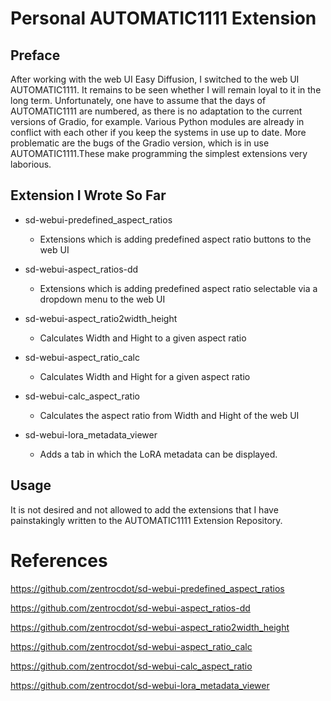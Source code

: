 # Personal AUTOMATIC1111 Extension

## Preface

After working with the web UI Easy Diffusion, I switched to the web UI AUTOMATIC1111. It remains to be seen whether I will remain loyal to it in the long term. Unfortunately, one have to assume that the days of AUTOMATIC1111 are numbered, as there is no adaptation to the current versions of Gradio, for example. Various Python modules are already in conflict with each other if you keep the systems in use up to date. More problematic are the bugs of the Gradio version, which is in use AUTOMATIC1111.These make programming the simplest extensions very laborious.

## Extension I Wrote So Far

* sd-webui-predefined_aspect_ratios

  + Extensions which is adding predefined aspect ratio buttons to the web UI

* sd-webui-aspect_ratios-dd

  + Extensions which is adding predefined aspect ratio selectable via a dropdown menu to the web UI   

* sd-webui-aspect_ratio2width_height

  + Calculates Width and Hight to a given aspect ratio 
  
* sd-webui-aspect_ratio_calc

  + Calculates Width and Hight for a given aspect ratio 

* sd-webui-calc_aspect_ratio

  + Calculates the aspect ratio from Width and Hight of the web UI  

* sd-webui-lora_metadata_viewer

  + Adds a tab in which the LoRA metadata can be displayed.  

## Usage

It is not desired and not allowed to add the extensions that I have painstakingly written to the AUTOMATIC1111 Extension Repository.

# References

https://github.com/zentrocdot/sd-webui-predefined_aspect_ratios

https://github.com/zentrocdot/sd-webui-aspect_ratios-dd

https://github.com/zentrocdot/sd-webui-aspect_ratio2width_height

https://github.com/zentrocdot/sd-webui-aspect_ratio_calc

https://github.com/zentrocdot/sd-webui-calc_aspect_ratio

https://github.com/zentrocdot/sd-webui-lora_metadata_viewer
